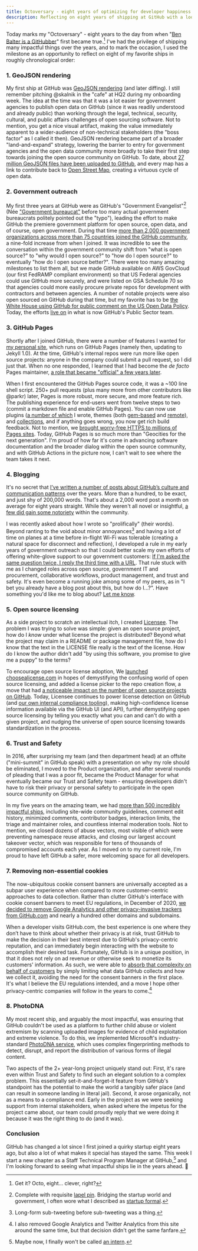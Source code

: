 ```yaml
---
title: Octoversary - eight years of optimizing for developer happiness
description: Reflecting on eight years of shipping at GitHub with a look at some of my most impactful ships.
---
```


Today marks my "Octoversary" - eight years to the day from when "[Ben Balter is a GitHubber](http://web.archive.org/web/20140421210430/https://github.com/blog/1432-ben-balter-is-a-githubber)" first became true.[^1] I've had the privilege of shipping many impactful things over the years, and to mark the occasion, I used the milestone as an opportunity to reflect on eight of my favorite ships in roughly chronological order:

### 1. GeoJSON rendering

My first ship at GitHub was [GeoJSON rendering](https://github.blog/2014-02-05-diffable-more-customizable-maps/) (and later diffing). I still remember pitching @skalnik in the "cafe" at HQ2 during my onboarding week. The idea at the time was that it was a lot easier for government agencies to publish open data on GitHub (since it was readily understood and already public) than working through the legal, technical, security, cultural, and public affairs challenges of open sourcing software. Not to mention, you get a nice visual artifact, making the value immediately apparent to a wider-audience of non-technical stakeholders (the "boss factor" as I called it then). GeoJSON rendering became part of a broader "land-and-expand" strategy, lowering the barrier to entry for government agencies and the open data community more broadly to take their first step towards joining the open source community on GitHub. To date, about [27 million GeoJSON files have been uploaded to GitHub](https://github.com/search?q=extension%3Ageojson&type=Code), and every map has a link to contribute back to [Open Street Map](https://www.openstreetmap.org), creating a virtuous cycle of open data.

### 2. Government outreach

My first three years at GitHub were as GitHub's "Government Evangelist"[^4] (Née ["Government bureaucat"](https://www.instagram.com/p/ZEVJKzNB-l/) before too many actual government bureaucrats politely pointed out the "typo"), leading the effort to make GitHub the premiere government platform for open source, open data, and of course, open government. During that time [more than 2,000 government organizations across more than 75 countries joined the GitHub community](https://github.blog/2014-08-14-government-opens-up-10k-active-government-users-on-github/), a nine-fold increase from when I joined. It was incredible to see the conversation within the government community shift from "what is open source?" to "why would I open source?" to "how do I open source?" to eventually "how do I open source better?". There were too many amazing milestones to list them all, but we made GitHub available on AWS GovCloud (our first FedRAMP compliant environment) so that US Federal agencies could use GitHub more securely, and were listed on GSA Schedule 70 so that agencies could more easily procure private repos for development with contractors and between agencies. A number of notable projects were also open sourced on GitHub during that time, but my favorite has to be [the White House using GitHub for public comment on the US Open Data Policy](https://venturebeat.com/2013/05/09/white-house-drafts-official-open-data-policy-of-the-united-states-on-github/). Today, the efforts [live on](https://government.github.com/community/) in what is now GitHub's Public Sector team.

### 3. GitHub Pages

Shortly after I joined GitHub, there were a number of features I wanted for [my personal site](https://ben.balter.com), which runs on GitHub Pages (namely then, updating to Jekyll 1.0). At the time, GitHub's internal repos were run more like open source projects: anyone in the company could submit a pull request, so I did just that. When no one responded, I learned that I had become the *de facto* Pages maintainer, [a role that became "official" a few years later](https://github.blog/2015-04-27-eight-lessons-learned-hacking-on-github-pages-for-six-months/). 

When I first encountered the GitHub Pages source code, it was a ~100 line shell script. 250+ pull requests (plus many more from other contributors like @parkr) later, Pages is more robust, more secure, and more feature rich. The publishing experience for end-users went from twelve steps to two (commit a markdown file and enable GitHub Pages). You can now use plugins ([a number of which](https://rubygems.org/profiles/benbalter) I wrote, themes (both [gem-based](https://github.com/jekyll/jekyll/issues/4510) and [remote](https://github.com/benbalter/jekyll-remote-theme)), and [collections](https://github.com/jekyll/jekyll/issues/1941), and if anything goes wrong, you now get rich build feedback. Not to mention, we [brought worry-free HTTPS to millions of Pages sites](https://github.blog/2018-05-01-github-pages-custom-domains-https/). Today, GitHub Pages is so much more than "Geocities for the next generation". I'm proud of how far it's come in advancing software documentation and the broader dialog within the open source community, and with GitHub Actions in the picture now, I can't wait to see where the team takes it next.

### 4. Blogging

It's no secret that [I’ve written a number of posts about GitHub’s culture and communication patterns](https://ben.balter.com/2021/02/01/what-to-read-before-starting-or-interviewing-at-github/) over the years. More than a hundred, to be exact, and just shy of 200,000 words. That's about a 2,000 word post a month on average for eight years straight. While they weren't all novel or insightful, [a few did gain some notoriety](https://ben.balter.com/2020/09/12/10-years/) within the community.

I was recently asked about how I wrote so "prolifically" (their words). Beyond ranting to the void about minor annoyances[^2] and having a lot of time on planes at a time before in-flight Wi-Fi was tolerable (creating a natural space for disconnect and reflection), I developed a rule in my early years of government outreach so that I could better scale my own efforts of offering white-glove support to our government customers: [If I'm asked the same question twice, I reply the third time with a URL](https://twitter.com/benbalter/status/1294347802122878977). That rule stuck with me as I changed roles across open source, government IT and procurement, collaborative workflows, product management, and trust and safety. It's even become a running joke among some of my peers, as in "I bet you already have a blog post about this, but how do I...?". Have something you'd like me to blog about? [Let me know](https://github.com/benbalter/benbalter.github.com/issues/new).

### 5. Open source licensing

As a side project to scratch an intellectual itch, I created [Licensee](https://github.com/licensee/licensee). The problem I was trying to solve was simple: given an open source project, how do I *know* under what license the project is distributed? Beyond what the project may claim in a README or package management file, how do I know that the text in the LICENSE file really is the text of the license. How do I know the author didn't add "by using this software, you promise to give me a puppy" to the terms? 

To encourage open source license adoption, We [launched choosealicense.com](https://github.blog/2013-07-15-choosing-an-open-source-license/) in hopes of demystifying the confusing world of open source licensing, and added a license picker to the repo creation flow, a move that had [a noticeable impact on the number of open source projects on GitHub](https://github.blog/2015-03-09-open-source-license-usage-on-github-com/). Today, Licensee continues to power license detection on GitHub (and [our own internal compliance tooling](https://github.com/github/licensed)), making high-confidence license information available via the GitHub UI (and API), further demystifying open source licensing by telling you exactly what you can and can't do with a given project, and nudging the universe of open source licensing towards standardization in the process.

### 6. Trust and Safety

In 2016, after surprising my team (and then department head) at an offsite ("mini-summit" in GitHub speak) with a presentation on why my role should be eliminated, I moved to the Product organization, and after several rounds of pleading that I was a poor fit, became the Product Manager for what eventually became our Trust and Safety team - ensuring developers didn't have to risk their privacy or personal safety to participate in the open source community on GitHub.

In my five years on the amazing team, we had [more than 500 incredibly impactful ships](https://ben.balter.com/2020/01/17/ten-lessons-learned-fostering-a-community-of-communities-on-github/), including site-wide community guidelines, comment edit history, minimized comments, contributor badges, interaction limits, the triage and maintainer roles, and countless internal moderation tools. Not to mention, we closed dozens of abuse vectors, most visible of which were preventing namespace reuse attacks, and closing our largest account takeover vector, which was responsible for tens of thousands of compromised accounts each year. As I moved on to my current role, I'm proud to have left GitHub a safer, more welcoming space for all developers.

### 7. Removing non-essential cookies

The now-ubiquitous cookie consent banners are universally accepted as a subpar user experience when compared to more customer-centric approaches to data collection. Rather than clutter GitHub's interface with cookie consent banners to meet EU regulations, in December of 2020, [we decided to remove Google Analytics and other privacy-invasive trackers from GitHub.com](https://github.blog/2020-12-17-no-cookie-for-you/) and nearly a hundred other domains and subdomains.

When a developer visits GitHub.com, the best experience is one where they don’t have to think about whether their privacy is at risk, trust GitHub to make the decision in their best interest due to GitHub's privacy-centric reputation, and can immediately begin interacting with the website to accomplish their desired task. Fortunately, GitHub is in a unique position, in that it does not rely on ad revenue or otherwise seek to monetize its customers' information. As such, we were able to [absorb that complexity on behalf of customers](https://ben.balter.com/2016/08/22/ten-ways-to-make-a-product-great/#1-absorb-complexity-on-behalf-of-users) by simply limiting what data GitHub collects and how we collect it, avoiding the need for the consent banners in the first place. It's what I believe the EU regulations intended, and a move I hope other privacy-centric companies will follow in the years to come.[^3]

### 8. PhotoDNA

My most recent ship, and arguably the most impactful, was ensuring that GitHub couldn't be used as a platform to further child abuse or violent extremism by scanning uploaded images for evidence of child exploitation and extreme violence. To do this, we implemented Microsoft's industry-standard [PhotoDNA service](https://www.microsoft.com/en-us/photodna), which uses complex fingerprinting methods to detect, disrupt, and report the distribution of various forms of illegal content.

Two aspects of the 2+ year-long project uniquely stand out: First, it's rare even within Trust and Safety to find such an elegant solution to a complex problem. This essentially set-it-and-forget-it feature from GitHub's standpoint has the potential to make the world a tangibly safer place (and can result in someone landing in literal jail). Second, it arose organically, not as a means to a compliance end. Early in the project as we were seeking support from internal stakeholders, when asked where the impetus for the project came about, our team could proudly reply that we were doing it because it was the right thing to do (and it was).

### Conclusion

GitHub has changed a lot since I first joined a quirky startup eight years ago, but also a lot of what makes it special has stayed the same. This week I start a new chapter as a Staff Technical Program Manager at GitHub,[^5] and I'm looking forward to seeing what impactful ships lie in the years ahead. :tada:

[^1]: Get it? Octo, eight... clever, right?

[^2]: Long-form sub-tweeting before sub-tweeting was a thing.

[^3]: I also removed Google Analytics and Twitter Analytics from this site around the same time, but that decision didn't get the same fanfare.

[^4]: Complete with requisite [lapel pin](https://www.instagram.com/p/XLLF4BNB0g/). Bridging the startup world and government, I often wore what I described as [startup formal](https://www.instagram.com/p/qsjyhpNBxA/).

[^5]: Maybe now, I finally won't be called [an intern](https://www.instagram.com/p/BKPL9fVDFEs/).